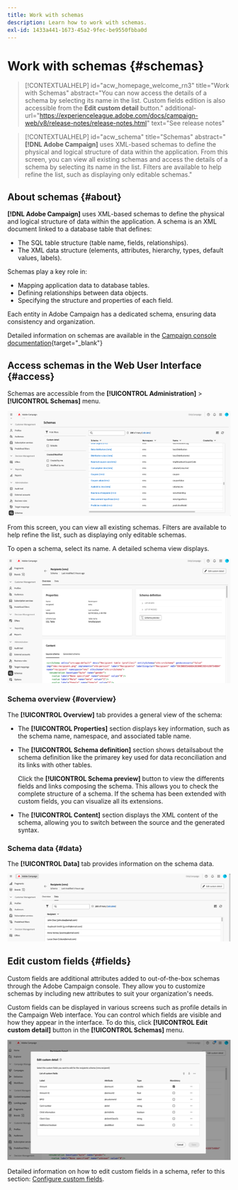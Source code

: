 ```yaml
---
title: Work with schemas
description: Learn how to work with schemas.
exl-id: 1433a441-1673-45a2-9fec-be9550fbba0d
---
```

# Work with schemas {#schemas}

>[!CONTEXTUALHELP]
>id="acw_homepage_welcome_rn3"
>title="Work with Schemas"
>abstract="You can now access the details of a schema by selecting its name in the list. Custom fields edition is also accessible from the **Edit custom detail** button."
>additional-url="https://experienceleague.adobe.com/docs/campaign-web/v8/release-notes/release-notes.html" text="See release notes"



>[!CONTEXTUALHELP]
>id="acw_schema"
>title="Schemas"
>abstract="**[!DNL Adobe Campaign]** uses XML-based schemas to define the physical and logical structure of data within the application. From this screen, you can view all existing schemas and access the details of a schema by selecting its name in the list. Filters are available to help refine the list, such as displaying only editable schemas."

## About schemas {#about}

**[!DNL Adobe Campaign]** uses XML-based schemas to define the physical and logical structure of data within the application. A schema is an XML document linked to a database table that defines:

* The SQL table structure (table name, fields, relationships).
* The XML data structure (elements, attributes, hierarchy, types, default values, labels).

Schemas play a key role in:

* Mapping application data to database tables.
* Defining relationships between data objects.
* Specifying the structure and properties of each field.

Each entity in Adobe Campaign has a dedicated schema, ensuring data consistency and organization.

Detailed information on schemas are available in the [Campaign console documentation](https://experienceleague.adobe.com/en/docs/campaign/campaign-v8/developer/shemas-forms/schemas){target="_blank"}

## Access schemas in the Web User Interface {#access}

Schemas are accessible from the **[!UICONTROL Administration]** > **[!UICONTROL Schemas]** menu.

![](assets/schemas-list.png)

From this screen, you can view all existing schemas. Filters are available to help refine the list, such as displaying only editable schemas.

To open a schema, select its name. A detailed schema view displays.

![](assets/schema-details.png)

### Schema overview {#overview}

The **[!UICONTROL Overview]** tab provides a general view of the schema:

* The **[!UICONTROL Properties]** section displays key information, such as the schema name, namespace, and associated table name.

* The **[!UICONTROL Schema definition]** section shows detailsabout the schema definition like the primarey key used for data reconciliation and its links with other tables. 

    Click the **[!UICONTROL Schema preview]** button to view the differents fields and links composing the schema. This allows you to check the complete structure of a schema. If the schema has been extended with custom fields, you can visualize all its extensions.

* The **[!UICONTROL Content]** section displays the XML content of the schema, allowing you to switch between the source and the generated syntax.

### Schema data {#data}

The **[!UICONTROL Data]** tab provides information on the schema data.

![](assets/schemas-data.png)

## Edit custom fields {#fields}

Custom fields are additional attributes added to out-of-the-box schemas through the Adobe Campaign console. They allow you to customize schemas by including new attributes to suit your organization's needs. 

Custom fields can be displayed in various screens such as profile details in the Campaign Web interface. You can control which fields are visible and how they appear in the interface. To do this, click **[!UICONTROL Edit custom detail]** button in the **[!UICONTROL Schemas]** menu.

![](assets/schemas-custom.png)

Detailed information on how to edit custom fields in a schema, refer to this section: [Configure custom fields](../administration/custom-fields.md).
